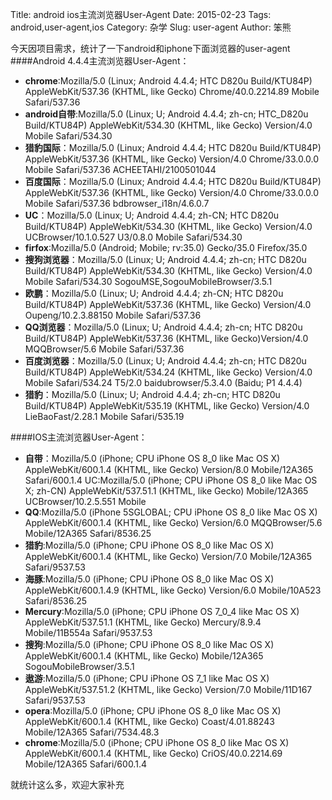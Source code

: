 Title: android ios主流浏览器User-Agent
Date: 2015-02-23
Tags: android,user-agent,ios
Category: 杂学
Slug: user-agent
Author: 笨熊

今天因项目需求，统计了一下android和iphone下面浏览器的user-agent
####Android 4.4.4主流浏览器User-Agent：

* __chrome__:Mozilla/5.0 (Linux; Android 4.4.4; HTC D820u Build/KTU84P) AppleWebKit/537.36 (KHTML, like Gecko) Chrome/40.0.2214.89 Mobile Safari/537.36
* __android自带__:Mozilla/5.0 (Linux; U; Android 4.4.4; zh-cn; HTC_D820u Build/KTU84P) AppleWebKit/534.30 (KHTML, like Gecko) Version/4.0 Mobile Safari/534.30
* __猎豹国际__：Mozilla/5.0 (Linux; Android 4.4.4; HTC D820u Build/KTU84P) AppleWebKit/537.36 (KHTML, like Gecko) Version/4.0 Chrome/33.0.0.0 Mobile Safari/537.36 ACHEETAHI/2100501044
* __百度国际__：Mozilla/5.0 (Linux; Android 4.4.4; HTC D820u Build/KTU84P) AppleWebKit/537.36 (KHTML, like Gecko) Version/4.0 Chrome/33.0.0.0 Mobile Safari/537.36 bdbrowser_i18n/4.6.0.7
* __UC__：Mozilla/5.0 (Linux; U; Android 4.4.4; zh-CN; HTC D820u Build/KTU84P) AppleWebKit/534.30 (KHTML, like Gecko) Version/4.0 UCBrowser/10.1.0.527 U3/0.8.0 Mobile Safari/534.30
* __firfox__:Mozilla/5.0 (Android; Mobile; rv:35.0) Gecko/35.0 Firefox/35.0
* __搜狗浏览器__：Mozilla/5.0 (Linux; U; Android 4.4.4; zh-cn; HTC D820u Build/KTU84P) AppleWebKit/534.30 (KHTML, like Gecko) Version/4.0 Mobile Safari/534.30 SogouMSE,SogouMobileBrowser/3.5.1
* __欧鹏__：Mozilla/5.0 (Linux; U; Android 4.4.4; zh-CN; HTC D820u Build/KTU84P) AppleWebKit/537.36 (KHTML, like Gecko) Version/4.0 Oupeng/10.2.3.88150 Mobile Safari/537.36
* __QQ浏览器__：Mozilla/5.0 (Linux; U; Android 4.4.4; zh-cn; HTC D820u Build/KTU84P) AppleWebKit/537.36 (KHTML, like Gecko)Version/4.0 MQQBrowser/5.6 Mobile Safari/537.36
* __百度浏览器__：Mozilla/5.0 (Linux; U; Android 4.4.4; zh-cn; HTC D820u Build/KTU84P) AppleWebKit/534.24 (KHTML, like Gecko) Version/4.0 Mobile Safari/534.24 T5/2.0 baidubrowser/5.3.4.0 (Baidu; P1 4.4.4)
* __猎豹__：Mozilla/5.0 (Linux; U; Android 4.4.4; zh-cn; HTC D820u Build/KTU84P) AppleWebKit/535.19 (KHTML, like Gecko) Version/4.0 LieBaoFast/2.28.1 Mobile Safari/535.19

####IOS主流浏览器User-Agent：
* __自带__：Mozilla/5.0 (iPhone; CPU iPhone OS 8_0 like Mac OS X) AppleWebKit/600.1.4 (KHTML, like Gecko) Version/8.0 Mobile/12A365 Safari/600.1.4
UC:Mozilla/5.0 (iPhone; CPU iPhone OS 8_0 like Mac OS X; zh-CN) AppleWebKit/537.51.1 (KHTML, like Gecko) Mobile/12A365 UCBrowser/10.2.5.551 Mobile
* __QQ__:Mozilla/5.0 (iPhone 5SGLOBAL; CPU iPhone OS 8_0 like Mac OS X) AppleWebKit/600.1.4 (KHTML, like Gecko) Version/6.0 MQQBrowser/5.6 Mobile/12A365 Safari/8536.25
* __猎豹__:Mozilla/5.0 (iPhone; CPU iPhone OS 8_0 like Mac OS X) AppleWebKit/600.1.4 (KHTML, like Gecko) Version/7.0 Mobile/12A365 Safari/9537.53
* __海豚__:Mozilla/5.0 (iPhone; CPU iPhone OS 8_0 like Mac OS X) AppleWebKit/600.1.4.9 (KHTML, like Gecko) Version/6.0 Mobile/10A523 Safari/8536.25
* __Mercury__:Mozilla/5.0 (iPhone; CPU iPhone OS 7_0_4 like Mac OS X) AppleWebKit/537.51.1 (KHTML, like Gecko) Mercury/8.9.4 Mobile/11B554a Safari/9537.53
* __搜狗__:Mozilla/5.0 (iPhone; CPU iPhone OS 8_0 like Mac OS X) AppleWebKit/600.1.4 (KHTML, like Gecko) Mobile/12A365 SogouMobileBrowser/3.5.1
* __遨游__:Mozilla/5.0 (iPhone; CPU iPhone OS 7_1 like Mac OS X) AppleWebKit/537.51.2 (KHTML, like Gecko) Version/7.0 Mobile/11D167 Safari/9537.53
* __opera__:Mozilla/5.0 (iPhone; CPU iPhone OS 8_0 like Mac OS X) AppleWebKit/600.1.4 (KHTML, like Gecko) Coast/4.01.88243 Mobile/12A365 Safari/7534.48.3
* __chrome__:Mozilla/5.0 (iPhone; CPU iPhone OS 8_0 like Mac OS X) AppleWebKit/600.1.4 (KHTML, like Gecko) CriOS/40.0.2214.69 Mobile/12A365 Safari/600.1.4

就统计这么多，欢迎大家补充
